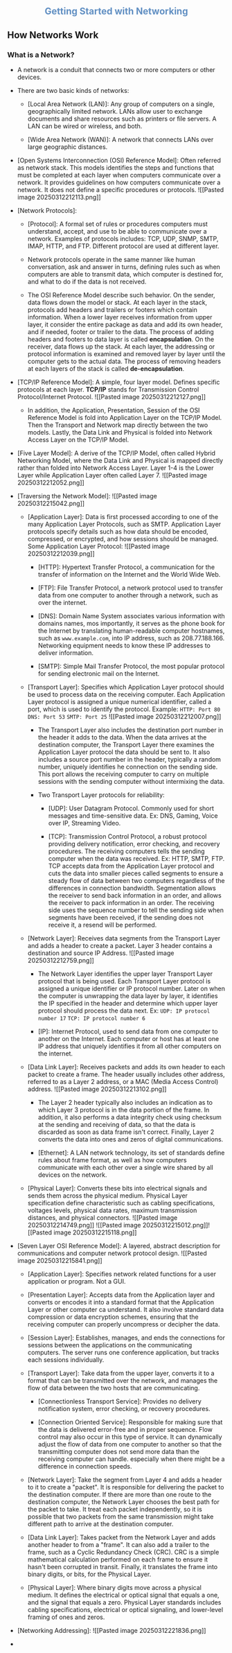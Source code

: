 
<h2 style="color:#6290C3"><center> Getting Started with Networking </center></h2>

## How Networks Work
### What is a Network?

- A network is a conduit that connects two or more computers or other devices.
	
- There are two basic kinds of networks:
	
	- [Local Area Network (LAN)]: Any group of computers on a single, geographically limited network. LANs allow user to exchange documents and share resources such as printers or file servers. A LAN can be wired or wireless, and both.
		
	- [Wide Area Network (WAN)]: A network that connects LANs over large geographic distances.
	
- [Open Systems Interconnection (OSI) Reference Model]: Often referred as network stack. This models identifies the steps and functions that must be completed at each layer when computers communicate over a network. It provides guidelines on how computers communicate over a network. It does not define a specific procedures or protocols.
	![[Pasted image 20250312212113.png]]
- [Network Protocols]:
	
	- [Protocol]: A formal set of rules or procedures computers must understand, accept, and use to be able to communicate over a network. Examples of protocols includes: TCP, UDP, SNMP, SMTP, IMAP, HTTP, and FTP. Different protocol are used at different layer.
		
	- Network protocols operate in the same manner like human conversation, ask and answer in turns, defining rules such as when computers are able to transmit data, which computer is destined for, and what to do if the data is not received.
		
	- The OSI Reference Model describe such behavior. On the sender, data flows down the model or stack. At each layer in the stack, protocols add headers and trailers or footers which contain information. When a lower layer receives information from upper layer, it consider the entire package as data and add its own header, and if needed, footer or trailer to the data. The process of adding headers and footers to data layer is called **encapsulation**. On the receiver, data flows up the stack. At each layer, the addressing or protocol information is examined and removed layer by layer until the computer gets to the actual data. The process of removing headers at each layers of the stack is called **de-encapsulation**.
	
- [TCP/IP Reference Model]: A simple, four layer model. Defines specific protocols at each layer. **TCP/IP** stands for Transmission Control Protocol/Internet Protocol. 
	![[Pasted image 20250312212127.png]]
	- In addition, the Application, Presentation, Session of the OSI Reference Model is fold into Application Layer on the TCP/IP Model. Then the Transport and Network map directly between the two models. Lastly, the Data Link and Physical is folded into Network Access Layer on the TCP/IP Model.
	
- [Five Layer Model]: A derive of the TCP/IP Model, often called Hybrid Networking Model, where the Data Link and Physical is mapped directly rather than folded into Network Access Layer. Layer 1-4 is the Lower Layer while Application Layer often called Layer 7.
	![[Pasted image 20250312212052.png]]
- [Traversing the Network Model]: 
	![[Pasted image 20250312215042.png]]
	- [Application Layer]: Data is first processed according to one of the many Application Layer Protocols, such as SMTP. Application Layer protocols specify details such as how data should be encoded, compressed, or encrypted, and how sessions should be managed. Some Application Layer Protocol:
		![[Pasted image 20250312212039.png]]
		- [HTTP]: Hypertext Transfer Protocol, a communication for the transfer of information on the Internet and the World Wide Web.
			
		- [FTP]: File Transfer Protocol, a network protocol used to transfer data from one computer to another through a network, such as over the internet.
			
		- [DNS]: Domain Name System associates various information with domains names, mos importantly, it serves as the phone book for the Internet by translating human-readable computer hostnames, such as `www.example.com`, into IP address, such as 208.77.188.166. Networking equipment needs to know these IP addresses to deliver information.
			
		- [SMTP]: Simple Mail Transfer Protocol, the most popular protocol for sending electronic mail on the Internet.
		
	- [Transport Layer]: Specifies which Application Layer protocol should be used to process data on the receiving computer. Each Application Layer protocol is assigned a unique numerical identifier, called a port, which is used to identify the protocol. Example:
		`HTTP: Port 80`
		`DNS: Port 53`
		`SMTP: Port 25`
		![[Pasted image 20250312212007.png]]
		- The Transport Layer also includes the destination port number in the header it adds to the data. When the data arrives at the destination computer, the Transport Layer there examines the Application Layer protocol the data should be sent to. It also includes a source port number in the header, typically a random number, uniquely identifies he connection on the sending side. This port allows the receiving computer to carry on multiple sessions with the sending computer without intermixing the data.
			
		- Two Transport Layer protocols for reliability:
			
			- [UDP]: User Datagram Protocol. Commonly used for short messages and time-sensitive data. Ex: DNS, Gaming, Voice over IP, Streaming Video.
				
			- [TCP]: Transmission Control Protocol, a robust protocol providing delivery notification, error checking, and recovery procedures. The receiving computers tells the sending computer when the data was received. Ex: HTTP, SMTP, FTP. TCP accepts data from the Application Layer protocol and cuts the data into smaller pieces called segments to ensure a steady flow of data between two computers regardless of the differences in connection bandwidth. Segmentation allows the receiver to send back information in an order, and allows the receiver to pack information in an order. The receiving side uses the sequence number to tell the sending side when segments have been received, if the sending does not receive it, a resend will be performed.
		
	- [Network Layer]: Receives data segments from the Transport Layer and adds a header to create a packet. Layer 3 header contains a destination and source IP Address.
		![[Pasted image 20250312212759.png]]
		- The Network Layer identifies the upper layer Transport Layer protocol that is being used. Each Transport Layer protocol is assigned a unique identifier or IP protocol number. Later on when the computer is unwrapping the data layer by layer, it identifies the IP specified in the header and determine which upper layer protocol should process the data next. Ex:
			`UDP: IP protocol number 17`
			`TCP: IP protocol number 6`
			
		- [IP]: Internet Protocol, used to send data from one computer to another on the Internet. Each computer or host has at least one IP address that uniquely identifies it from all other computers on the internet.
		
	- [Data Link Layer]: Receives packets and adds its own header to each packet to create a frame. The header usually includes other address, referred to as a Layer 2 address, or a MAC (Media Access Control) address.
		![[Pasted image 20250312213102.png]]
		- The Layer 2 header typically also includes an indication as to which Layer 3 protocol is in the data portion of the frame. In addition, it also performs a data integrity check using checksum at the sending and receiving of data, so that the data is discarded as soon as data frame isn't correct. Finally, Layer 2 converts the data into ones and zeros of digital communications.
			
		- [Ethernet]: A LAN network technology, its set of standards define rules about frame format, as well as how computers communicate with each other over a single wire shared by all devices on the network.
		
	- [Physical Layer]: Converts these bits into electrical signals and sends them across the physical medium. Physical Layer specification define characteristic such as cabling specifications, voltages levels, physical data rates, maximum transmission distances, and physical connectors.
		![[Pasted image 20250312214749.png]]
	![[Pasted image 20250312215012.png]]![[Pasted image 20250312215118.png]]
- [Seven Layer OSI Reference Model]: A layered, abstract description for communications and computer network protocol design.
	![[Pasted image 20250312215841.png]]
	- [Application Layer]: Specifies network related functions for a user application or program. Not a GUI.
		
	- [Presentation Layer]: Accepts data from the Application layer and converts or encodes it into a standard format that the Application Layer or other computer ca understand. It also involve standard data compression or data encryption schemes, ensuring that the receiving computer can properly uncompress or decipher the data.
		
	- [Session Layer]: Establishes, manages, and ends the connections for sessions between the applications on the communicating computers. The server runs one conference application, but tracks each sessions individually.
		
	- [Transport Layer]: Take data from the upper layer, converts it to a format that can be transmitted over the network, and manages the flow of data between the two hosts that are communicating.
		
		- [Connectionless Transport Service]: Provides no delivery notification system, error checking, or recovery procedures. 
			
		- [Connection Oriented Service]: Responsible for making sure that the data is delivered error-free and in proper sequence. Flow control may also occur in this type of service. It can dynamically adjust the flow of data from one computer to another so that the transmitting computer does not send more data than the receiving computer can handle. especially when there might be a difference in connection speeds.
		
	- [Network Layer]: Take the segment from Layer 4 and adds a header to it to create a "packet". It is responsible for delivering the packet to the destination computer. If there are more than one route to the destination computer, the Network Layer chooses the best path for the packet to take. It treat each packet independently, so it is possible that two packets from the same transmission might take different path to arrive at the destination computer.
		
	- [Data Link Layer]: Takes packet from the Network Layer and adds another header to from a "frame". It can also add a trailer to the frame, such as a Cyclic Redundancy Check (CRC). CRC is a simple mathematical calculation performed on each frame to ensure it hasn't been corrupted in transit. Finally, it translates the frame into binary digits, or bits, for the Physical Layer.
		
	- [Physical Layer]: Where binary digits move across a physical medium. It defines the electrical or optical signal that equals a one, and the signal that equals a zero. Physical Layer standards includes cabling specifications, electrical or optical signaling, and lower-level framing of ones and zeros.
	
- [Networking Addressing]: 
	![[Pasted image 20250312221836.png]]
- 